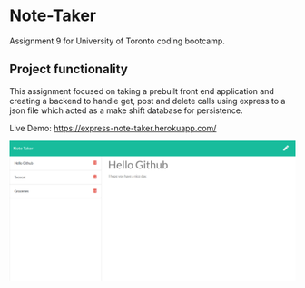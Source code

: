 # Note-Taker

Assignment 9 for University of Toronto coding bootcamp.

## Project functionality

This assignment focused on taking a prebuilt front end application and creating a backend to handle get, post and delete calls using express to a json file which acted as a make shift database for persistence.

Live Demo: https://express-note-taker.herokuapp.com/

![markdown-image](public/assets/img/markdown-preview-image.png)
